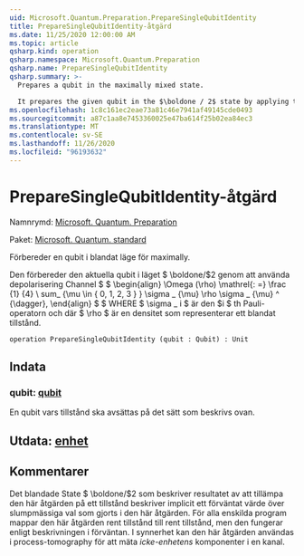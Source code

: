 ```yaml
---
uid: Microsoft.Quantum.Preparation.PrepareSingleQubitIdentity
title: PrepareSingleQubitIdentity-åtgärd
ms.date: 11/25/2020 12:00:00 AM
ms.topic: article
qsharp.kind: operation
qsharp.namespace: Microsoft.Quantum.Preparation
qsharp.name: PrepareSingleQubitIdentity
qsharp.summary: >-
  Prepares a qubit in the maximally mixed state.

  It prepares the given qubit in the $\boldone / 2$ state by applying the depolarizing channel $$ \begin{align} \Omega(\rho) \mathrel{:=} \frac{1}{4} \sum_{\mu \in \{0, 1, 2, 3\}} \sigma\_{\mu} \rho \sigma\_{\mu}^{\dagger}, \end{align} $$ where $\sigma\_i$ is the $i$th Pauli operator, and where $\rho$ is a density operator representing a mixed state.
ms.openlocfilehash: 1c8c161ec2eae73a81c46e7941af49145cde0493
ms.sourcegitcommit: a87c1aa8e7453360025e47ba614f25b02ea84ec3
ms.translationtype: MT
ms.contentlocale: sv-SE
ms.lasthandoff: 11/26/2020
ms.locfileid: "96193632"
---
```

# <a name="preparesinglequbitidentity-operation"></a>PrepareSingleQubitIdentity-åtgärd

Namnrymd: [Microsoft. Quantum. Preparation](xref:Microsoft.Quantum.Preparation)

Paket: [Microsoft. Quantum. standard](https://nuget.org/packages/Microsoft.Quantum.Standard)


Förbereder en qubit i blandat läge för maximally.

Den förbereder den aktuella qubit i läget $ \boldone/$2 genom att använda depolarisering Channel $ $ \begin{align} \Omega (\rho) \mathrel{: =} \frac {1} {4} \ sum_ {\mu \in \{ 0, 1, 2, 3 \} } \sigma \_ {\mu} \rho \sigma \_ {\mu} ^ {\dagger}, \end{align} $ $ WHERE $ \sigma \_ i $ är den $i $ th Pauli-operatorn och där $ \rho $ är en densitet som representerar ett blandat tillstånd.

```qsharp
operation PrepareSingleQubitIdentity (qubit : Qubit) : Unit
```


## <a name="input"></a>Indata

### <a name="qubit--qubit"></a>qubit: [qubit](xref:microsoft.quantum.lang-ref.qubit)

En qubit vars tillstånd ska avsättas på det sätt som beskrivs ovan.



## <a name="output--unit"></a>Utdata: [enhet](xref:microsoft.quantum.lang-ref.unit)



## <a name="remarks"></a>Kommentarer

Det blandade State $ \boldone/$2 som beskriver resultatet av att tillämpa den här åtgärden på ett tillstånd beskriver implicit ett förväntat värde över slumpmässiga val som gjorts i den här åtgärden.
För alla enskilda program mappar den här åtgärden rent tillstånd till rent tillstånd, men den fungerar enligt beskrivningen i förväntan.
I synnerhet kan den här åtgärden användas i process-tomography för att mäta *icke-enhetens* komponenter i en kanal.